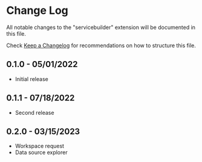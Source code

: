 # Change Log

All notable changes to the "servicebuilder" extension will be documented in this file.

Check [Keep a Changelog](http://keepachangelog.com/) for recommendations on how to structure this file.

## 0.1.0 - 05/01/2022

- Initial release

## 0.1.1 - 07/18/2022

- Second release

## 0.2.0 - 03/15/2023

- Workspace request
- Data source explorer

